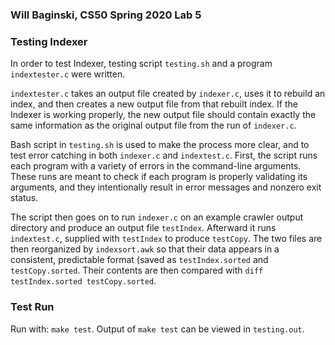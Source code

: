 ### Will Baginski, CS50 Spring 2020 Lab 5
### Testing Indexer
In order to test Indexer, testing script `testing.sh` and a program `indextester.c` were written.

`indextester.c` takes an output file created by `indexer.c`, uses it to rebuild an index, and then creates a new output file from that rebuilt index.
If the Indexer is working properly, the new output file should contain exactly the same information as the original output file from the run of `indexer.c`.

Bash script in `testing.sh` is used to make the process more clear, and to test error catching in both `indexer.c` and `indextest.c`. First, the script runs each program with a variety of errors in the command-line arguments. These runs are meant to check if each program is properly validating its arguments, and they intentionally result in error messages and nonzero exit status.

The script then goes on to run `indexer.c` on an example crawler output directory and produce an output file `testIndex`. Afterward it runs `indextest.c`, supplied with `testIndex` to produce `testCopy`. The two files are then reorganized by `indexsort.awk` so that their data appears in a consistent, predictable format (saved as `testIndex.sorted` and `testCopy.sorted`. Their contents are then compared with `diff testIndex.sorted testCopy.sorted`. 

### Test Run
Run with: `make test`.
Output of `make test` can be viewed in `testing.out`.
